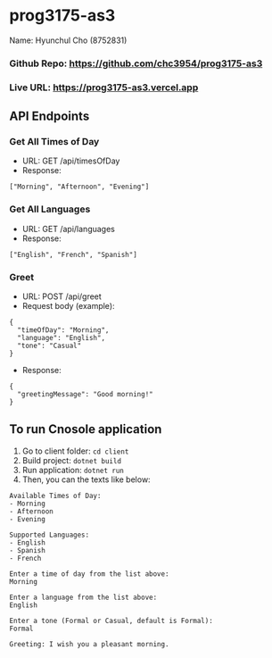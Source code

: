 # prog3175-as3

Name: Hyunchul Cho (8752831)

### Github Repo: https://github.com/chc3954/prog3175-as3

### Live URL: https://prog3175-as3.vercel.app

## API Endpoints

### Get All Times of Day

- URL: GET /api/timesOfDay
- Response:

```
["Morning", "Afternoon", "Evening"]
```

### Get All Languages

- URL: GET /api/languages
- Response:

```
["English", "French", "Spanish"]
```

### Greet

- URL: POST /api/greet
- Request body (example):

```
{
  "timeOfDay": "Morning",
  "language": "English",
  "tone": "Casual"
}
```

- Response:

```
{
  "greetingMessage": "Good morning!"
}
```

## To run Cnosole application

1. Go to client folder: `cd client`
2. Build project: `dotnet build`
3. Run application: `dotnet run`
4. Then, you can the texts like below:

```
Available Times of Day:
- Morning
- Afternoon
- Evening

Supported Languages:
- English
- Spanish
- French

Enter a time of day from the list above:
Morning

Enter a language from the list above:
English

Enter a tone (Formal or Casual, default is Formal):
Formal

Greeting: I wish you a pleasant morning.
```
